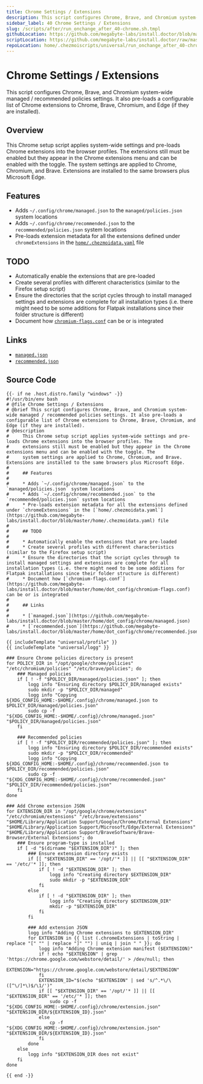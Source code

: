 ```yaml
---
title: Chrome Settings / Extensions
description: This script configures Chrome, Brave, and Chromium system-wide managed / recommended policies settings. It also pre-loads a configurable list of Chrome extensions to Chrome, Brave, Chromium, and Edge (if they are installed).
sidebar_label: 40 Chrome Settings / Extensions
slug: /scripts/after/run_onchange_after_40-chrome.sh.tmpl
githubLocation: https://github.com/megabyte-labs/install.doctor/blob/master/home/.chezmoiscripts/universal/run_onchange_after_40-chrome.sh.tmpl
scriptLocation: https://github.com/megabyte-labs/install.doctor/raw/master/home/.chezmoiscripts/universal/run_onchange_after_40-chrome.sh.tmpl
repoLocation: home/.chezmoiscripts/universal/run_onchange_after_40-chrome.sh.tmpl
---
```

# Chrome Settings / Extensions

This script configures Chrome, Brave, and Chromium system-wide managed / recommended policies settings. It also pre-loads a configurable list of Chrome extensions to Chrome, Brave, Chromium, and Edge (if they are installed).

## Overview

This Chrome setup script applies system-wide settings and pre-loads Chrome extensions into the browser profiles. The
extensions still must be enabled but they appear in the Chrome extensions menu and can be enabled with the toggle. The
system settings are applied to Chrome, Chromium, and Brave. Extensions are installed to the same browsers plus Microsoft Edge.

## Features

* Adds `~/.config/chrome/managed.json` to the `managed/policies.json` system locations
* Adds `~/.config/chrome/recommended.json` to the `recommended/policies.json` system locations
* Pre-loads extension metadata for all the extensions defined under `chromeExtensions` in the [`home/.chezmoidata.yaml`](https://github.com/megabyte-labs/install.doctor/blob/master/home/.chezmoidata.yaml) file

## TODO

* Automatically enable the extensions that are pre-loaded
* Create several profiles with different characteristics (similar to the Firefox setup script)
* Ensure the directories that the script cycles through to install managed settings and extensions are complete for all installation types (i.e. there might need to be some additions for Flatpak installations since their folder structure is different)
* Document how [`chromium-flags.conf`](https://github.com/megabyte-labs/install.doctor/blob/master/home/dot_config/chromium-flags.conf) can be or is integrated

## Links

* [`managed.json`](https://github.com/megabyte-labs/install.doctor/blob/master/home/dot_config/chrome/managed.json)
* [`recommended.json`](https://github.com/megabyte-labs/install.doctor/blob/master/home/dot_config/chrome/recommended.json)



## Source Code

```
{{- if ne .host.distro.family "windows" -}}
#!/usr/bin/env bash
# @file Chrome Settings / Extensions
# @brief This script configures Chrome, Brave, and Chromium system-wide managed / recommended policies settings. It also pre-loads a configurable list of Chrome extensions to Chrome, Brave, Chromium, and Edge (if they are installed).
# @description
#     This Chrome setup script applies system-wide settings and pre-loads Chrome extensions into the browser profiles. The
#     extensions still must be enabled but they appear in the Chrome extensions menu and can be enabled with the toggle. The
#     system settings are applied to Chrome, Chromium, and Brave. Extensions are installed to the same browsers plus Microsoft Edge.
#
#     ## Features
#
#     * Adds `~/.config/chrome/managed.json` to the `managed/policies.json` system locations
#     * Adds `~/.config/chrome/recommended.json` to the `recommended/policies.json` system locations
#     * Pre-loads extension metadata for all the extensions defined under `chromeExtensions` in the [`home/.chezmoidata.yaml`](https://github.com/megabyte-labs/install.doctor/blob/master/home/.chezmoidata.yaml) file
#
#     ## TODO
#
#     * Automatically enable the extensions that are pre-loaded
#     * Create several profiles with different characteristics (similar to the Firefox setup script)
#     * Ensure the directories that the script cycles through to install managed settings and extensions are complete for all installation types (i.e. there might need to be some additions for Flatpak installations since their folder structure is different)
#     * Document how [`chromium-flags.conf`](https://github.com/megabyte-labs/install.doctor/blob/master/home/dot_config/chromium-flags.conf) can be or is integrated
#
#     ## Links
#
#     * [`managed.json`](https://github.com/megabyte-labs/install.doctor/blob/master/home/dot_config/chrome/managed.json)
#     * [`recommended.json`](https://github.com/megabyte-labs/install.doctor/blob/master/home/dot_config/chrome/recommended.json)

{{ includeTemplate "universal/profile" }}
{{ includeTemplate "universal/logg" }}

### Ensure Chrome policies directory is present
for POLICY_DIR in "/opt/google/chrome/policies" "/etc/chromium/policies" "/etc/brave/policies"; do
    ### Managed policies
    if [ ! -f "$POLICY_DIR/managed/policies.json" ]; then
        logg info "Ensuring directory $POLICY_DIR/managed exists"
        sudo mkdir -p "$POLICY_DIR/managed"
        logg info "Copying ${XDG_CONFIG_HOME:-$HOME/.config}/chrome/managed.json to $POLICY_DIR/managed/policies.json"
        sudo cp -f "${XDG_CONFIG_HOME:-$HOME/.config}/chrome/managed.json" "$POLICY_DIR/managed/policies.json"
    fi

    ### Recommended policies
    if [ ! -f "$POLICY_DIR/recommended/policies.json" ]; then
        logg info "Ensuring directory $POLICY_DIR/recommended exists"
        sudo mkdir -p "$POLICY_DIR/recommended"
        logg info "Copying ${XDG_CONFIG_HOME:-$HOME/.config}/chrome/recommended.json to $POLICY_DIR/recommended/policies.json"
        sudo cp -f "${XDG_CONFIG_HOME:-$HOME/.config}/chrome/recommended.json" "$POLICY_DIR/recommended/policies.json"
    fi
done

### Add Chrome extension JSON
for EXTENSION_DIR in "/opt/google/chrome/extensions" "/etc/chromium/extensions" "/etc/brave/extensions" "$HOME/Library/Application Support/Google/Chrome/External Extensions" "$HOME/Library/Application Support/Microsoft/Edge/External Extensions" "$HOME/Library/Application Support/BraveSoftware/Brave-Browser/External Extensions"; do
    ### Ensure program-type is installed
    if [ -d "$(dirname "$EXTENSION_DIR")" ]; then
        ### Ensure extension directory exists
        if [[ "$EXTENSION_DIR" == '/opt/'* ]] || [[ "$EXTENSION_DIR" == '/etc/'* ]]; then
            if [ ! -d "$EXTENSION_DIR" ]; then
                logg info "Creating directory $EXTENSION_DIR"
                sudo mkdir -p "$EXTENSION_DIR"
            fi
        else
            if [ ! -d "$EXTENSION_DIR" ]; then
                logg info "Creating directory $EXTENSION_DIR"
                mkdir -p "$EXTENSION_DIR"
            fi
        fi

        ### Add extension JSON
        logg info "Adding Chrome extensions to $EXTENSION_DIR"
        for EXTENSION in {{ list (.chromeExtensions | toString | replace "[" "" | replace "]" "") | uniq | join " " }}; do
            logg info "Adding Chrome extension manifest ($EXTENSION)"
            if ! echo "$EXTENSION" | grep 'https://chrome.google.com/webstore/detail/' > /dev/null; then
                EXTENSION="https://chrome.google.com/webstore/detail/$EXTENSION"
            fi
            EXTENSION_ID="$(echo "$EXTENSION" | sed 's/^.*\/\([^\/]*\)$/\1/')"
            if [[ "$EXTENSION_DIR" == '/opt/'* ]] || [[ "$EXTENSION_DIR" == '/etc/'* ]]; then
                sudo cp -f "${XDG_CONFIG_HOME:-$HOME/.config}/chrome/extension.json" "$EXTENSION_DIR/${EXTENSION_ID}.json"
            else
                cp -f "${XDG_CONFIG_HOME:-$HOME/.config}/chrome/extension.json" "$EXTENSION_DIR/${EXTENSION_ID}.json"
            fi
        done
    else
        logg info "$EXTENSION_DIR does not exist"
    fi
done

{{ end -}}
```
